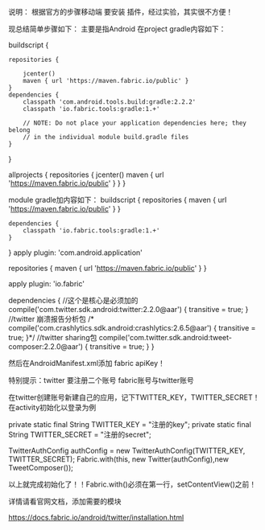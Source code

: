 说明：
根据官方的步骤移动端 要安装 插件，经过实验，其实很不方便！

现总结简单步骤如下：
主要是指Android
在project gradle内容如下：

buildscript {

    repositories {

        jcenter()
        maven { url 'https://maven.fabric.io/public' }
    }
    dependencies {
        classpath 'com.android.tools.build:gradle:2.2.2'
        classpath 'io.fabric.tools:gradle:1.+'

        // NOTE: Do not place your application dependencies here; they belong
        // in the individual module build.gradle files
    }
}

allprojects {
    repositories {
        jcenter()
        maven { url 'https://maven.fabric.io/public' }
    }
}

module gradle加内容如下：
buildscript {
    repositories {
        maven { url 'https://maven.fabric.io/public' }
    }

    dependencies {
        classpath 'io.fabric.tools:gradle:1.+'
    }
}
apply plugin: 'com.android.application'

repositories {
    maven { url 'https://maven.fabric.io/public' }
}

apply plugin: 'io.fabric'

dependencies {
//这个是核心是必须加的
 compile('com.twitter.sdk.android:twitter:2.2.0@aar') {
        transitive = true;
    }
    //twitter 崩溃报告分析包
   /* compile('com.crashlytics.sdk.android:crashlytics:2.6.5@aar') {
        transitive = true;
    }*/
    //twitter sharing包
    compile('com.twitter.sdk.android:tweet-composer:2.2.0@aar') {
        transitive = true;
    }
}

然后在AndroidManifest.xml添加 fabric apiKey！
<meta-data
            android:name="io.fabric.ApiKey"
            android:value="593dceb79933219ca082dc4c269d25e712117a78" />
            
特别提示：twitter 要注册二个账号 fabric账号与twitter账号

在twitter创建账号新建自己的应用，记下TWITTER_KEY，TWITTER_SECRET！
在activity初始化以登录为例

private static final String TWITTER_KEY = "注册的key";
private static final String TWITTER_SECRET = "注册的secret";


TwitterAuthConfig authConfig = new TwitterAuthConfig(TWITTER_KEY, TWITTER_SECRET);
Fabric.with(this, new Twitter(authConfig),new TweetComposer());


以上就完成初始化了！！Fabric.with()必须在第一行，setContentView()之前！

详情请看官网文档，添加需要的模块

https://docs.fabric.io/android/twitter/installation.html


